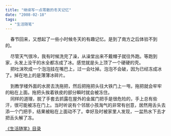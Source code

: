 ```yaml
---
title: "继续写一点零散的冬天记忆"
date: "2008-02-18"
tags: 
  - "生活随笔"
---
```


    春节回来，又想起了一些小时候冬天的有趣记忆。是到了南方之后体验不到的。

    尽管天气很冷，我有时候洗完了澡，从澡堂出来不戴帽子就往外跑。等跑到家，头发上没干的水全都冻成了冰。感觉就是头上顶了一个硬硬的壳。  
    把吐沫吹成一个泡泡挂在嘴巴上，过一会吐掉。泡泡不会破，因为已经冻成冰了。掉在地上的是薄薄冰碎片。

    到教学楼外面的水房去洗拖把，然后把拖把头往大铁门上一甩，拖把就会牢牢的粘在上面。拖把头挨着铁皮的部分瞬时就会被冻住。  
    同样的道理，脱了手套去抓露在屋外的金属门把手是很危险的，手上总有些汗，很可能被冻在门上。当时听说有个邻居小孩淘气的非常有创意，居然用舌头去添一个门把手，结果被粘在上面动不了。幸好及时被家里人发现，一盆热水下去才把舌头解了冻。

[《生活随笔》目录](http://ruanqizhen.spaces.live.com/Blog/cns!1pU-rgQVTuuWM1TX8W8PfmDA!1123.entry)
